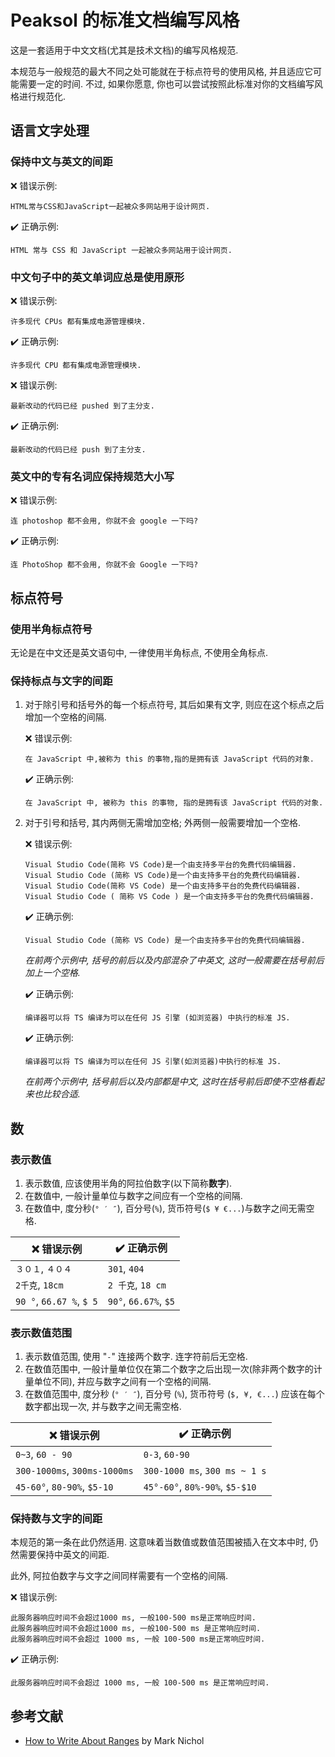 # Peaksol 的标准文档编写风格
这是一套适用于中文文档(尤其是技术文档)的编写风格规范.

本规范与一般规范的最大不同之处可能就在于标点符号的使用风格, 并且适应它可能需要一定的时间. 不过, 如果你愿意, 你也可以尝试按照此标准对你的文档编写风格进行规范化.

## 语言文字处理
### 保持中文与英文的间距
❌ 错误示例:
```
HTML常与CSS和JavaScript一起被众多网站用于设计网页.
```
✔️ 正确示例:
```
HTML 常与 CSS 和 JavaScript 一起被众多网站用于设计网页.
```

### 中文句子中的英文单词应总是使用原形
❌ 错误示例:
```
许多现代 CPUs 都有集成电源管理模块.
```
✔️ 正确示例:
```
许多现代 CPU 都有集成电源管理模块.
```

❌ 错误示例:
```
最新改动的代码已经 pushed 到了主分支.
```

✔️ 正确示例:
```
最新改动的代码已经 push 到了主分支.
```

### 英文中的专有名词应保持规范大小写
❌ 错误示例:
```
连 photoshop 都不会用, 你就不会 google 一下吗?
```

✔️ 正确示例:
```
连 PhotoShop 都不会用, 你就不会 Google 一下吗?
```

## 标点符号
### 使用半角标点符号
无论是在中文还是英文语句中, 一律使用半角标点, 不使用全角标点.

### 保持标点与文字的间距
1. 对于除引号和括号外的每一个标点符号, 其后如果有文字, 则应在这个标点之后增加一个空格的间隔.

	❌ 错误示例:
	```
	在 JavaScript 中,被称为 this 的事物,指的是拥有该 JavaScript 代码的对象.
	```

	✔️ 正确示例:
	```
	在 JavaScript 中, 被称为 this 的事物, 指的是拥有该 JavaScript 代码的对象.
	```

2. 对于引号和括号, 其内两侧无需增加空格; 外两侧一般需要增加一个空格.

	❌ 错误示例:
	```
	Visual Studio Code(简称 VS Code)是一个由支持多平台的免费代码编辑器.
	Visual Studio Code (简称 VS Code)是一个由支持多平台的免费代码编辑器.
	Visual Studio Code(简称 VS Code) 是一个由支持多平台的免费代码编辑器.
	Visual Studio Code ( 简称 VS Code ) 是一个由支持多平台的免费代码编辑器.
	```

	✔️ 正确示例:
	```
	Visual Studio Code (简称 VS Code) 是一个由支持多平台的免费代码编辑器.
	```
	*在前两个示例中, 括号的前后以及内部混杂了中英文, 这时一般需要在括号前后加上一个空格.*

	✔️ 正确示例:
	```
	编译器可以将 TS 编译为可以在任何 JS 引擎 (如浏览器) 中执行的标准 JS.
	```

	✔️ 正确示例:
	```
	编译器可以将 TS 编译为可以在任何 JS 引擎(如浏览器)中执行的标准 JS.
	```
	*在前两个示例中, 括号前后以及内部都是中文, 这时在括号前后即使不空格看起来也比较合适.*


## 数
### 表示数值
1. 表示数值, 应该使用半角的阿拉伯数字(以下简称**数字**).
2. 在数值中, 一般计量单位与数字之间应有一个空格的间隔.
3. 在数值中, 度分秒(`° ′ ″`), 百分号(`%`), 货币符号(`$ ¥ €...`)与数字之间无需空格.

| ❌ 错误示例 | ✔️ 正确示例 |
| - | - |
| `３０１`, `４０４` | `301`, `404` |
| `2千克`, `18cm` | `2 千克`, `18 cm` |
| `90 °`, `66.67 %`, `$ 5` | `90°`, `66.67%`, `$5` |

### 表示数值范围
1. 表示数值范围, 使用 "`-`" 连接两个数字. 连字符前后无空格.
2. 在数值范围中, 一般计量单位仅在第二个数字之后出现一次(除非两个数字的计量单位不同), 并应与数字之间有一个空格的间隔.
3. 在数值范围中, 度分秒 (`° ′ ″`), 百分号 (`%`), 货币符号 (`$, ¥, €...`) 应该在每个数字都出现一次, 并与数字之间无需空格.

| ❌ 错误示例 | ✔️ 正确示例 |
| - | - |
| `0~3`, `60 - 90` | `0-3`, `60-90` |
| `300-1000ms`, `300ms-1000ms` | `300-1000 ms`, `300 ms ~ 1 s` |
| `45-60°`, `80-90%`, `$5-10` | `45°-60°`, `80%-90%`, `$5-$10` |

### 保持数与文字的间距
本规范的第一条在此仍然适用. 这意味着当数值或数值范围被插入在文本中时, 仍然需要保持中英文的间距.

此外, 阿拉伯数字与文字之间同样需要有一个空格的间隔.

❌ 错误示例:
```
此服务器响应时间不会超过1000 ms, 一般100-500 ms是正常响应时间.
此服务器响应时间不会超过1000 ms, 一般100-500 ms 是正常响应时间.
此服务器响应时间不会超过 1000 ms, 一般 100-500 ms是正常响应时间.
```

✔️ 正确示例:
```
此服务器响应时间不会超过 1000 ms, 一般 100-500 ms 是正常响应时间.
```

## 参考文献
- [How to Write About Ranges](https://www.dailywritingtips.com/how-to-write-about-ranges/) by Mark Nichol